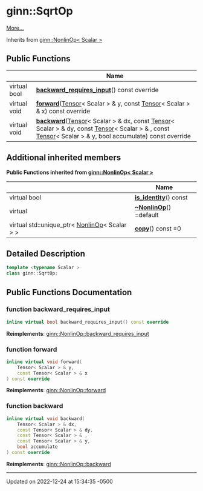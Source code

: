 # ginn::SqrtOp


 [More...](#detailed-description)

Inherits from [ginn::NonlinOp< Scalar >](api/Classes/classginn_1_1_nonlin_op.md)

## Public Functions

<span class="api-table">

|                | Name           |
| -------------- | -------------- |
| virtual bool | **[backward_requires_input](api/Classes/classginn_1_1_sqrt_op.md#function-backward_requires_input)**() const override |
| virtual void | **[forward](api/Classes/classginn_1_1_sqrt_op.md#function-forward)**([Tensor](api/Classes/classginn_1_1_tensor.md)< Scalar > & y, const [Tensor](api/Classes/classginn_1_1_tensor.md)< Scalar > & x) const override |
| virtual void | **[backward](api/Classes/classginn_1_1_sqrt_op.md#function-backward)**([Tensor](api/Classes/classginn_1_1_tensor.md)< Scalar > & dx, const [Tensor](api/Classes/classginn_1_1_tensor.md)< Scalar > & dy, const [Tensor](api/Classes/classginn_1_1_tensor.md)< Scalar > & , const [Tensor](api/Classes/classginn_1_1_tensor.md)< Scalar > & y, bool accumulate) const override |


</span>

## Additional inherited members

</span>

**Public Functions inherited from [ginn::NonlinOp< Scalar >](api/Classes/classginn_1_1_nonlin_op.md)**

<span class="api-table">

|                | Name           |
| -------------- | -------------- |
| virtual bool | **[is_identity](api/Classes/classginn_1_1_nonlin_op.md#function-is_identity)**() const |
| virtual | **[~NonlinOp](api/Classes/classginn_1_1_nonlin_op.md#function-~nonlinop)**() =default |
| virtual std::unique_ptr< [NonlinOp](api/Classes/classginn_1_1_nonlin_op.md)< Scalar > > | **[copy](api/Classes/classginn_1_1_nonlin_op.md#function-copy)**() const =0 |


</span>


## Detailed Description

```cpp
template <typename Scalar >
class ginn::SqrtOp;
```

## Public Functions Documentation

### function backward_requires_input

```cpp
inline virtual bool backward_requires_input() const override
```


**Reimplements**: [ginn::NonlinOp::backward_requires_input](api/Classes/classginn_1_1_nonlin_op.md#function-backward_requires_input)


### function forward

```cpp
inline virtual void forward(
    Tensor< Scalar > & y,
    const Tensor< Scalar > & x
) const override
```


**Reimplements**: [ginn::NonlinOp::forward](api/Classes/classginn_1_1_nonlin_op.md#function-forward)


### function backward

```cpp
inline virtual void backward(
    Tensor< Scalar > & dx,
    const Tensor< Scalar > & dy,
    const Tensor< Scalar > & ,
    const Tensor< Scalar > & y,
    bool accumulate
) const override
```


**Reimplements**: [ginn::NonlinOp::backward](api/Classes/classginn_1_1_nonlin_op.md#function-backward)


-------------------------------

Updated on 2022-12-24 at 15:34:35 -0500